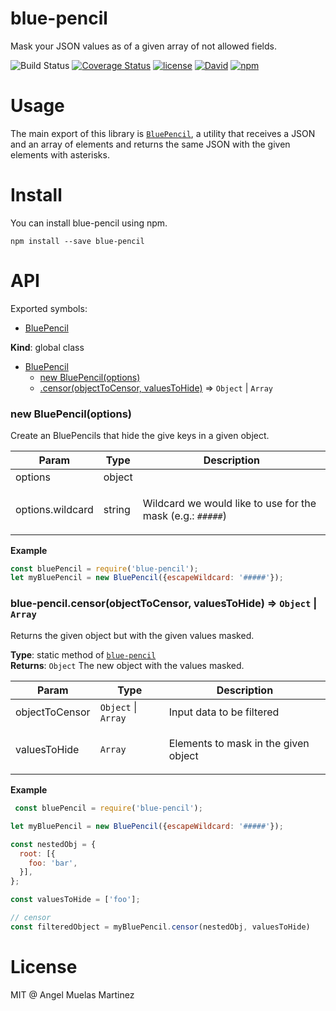 # blue-pencil 

Mask your JSON values as of a given array of not allowed fields.

![Build Status](https://travis-ci.org/Myolnir/blue-pencil.svg?branch=master)
[![Coverage Status](https://coveralls.io/repos/github/Myolnir/blue-pencil/badge.svg?branch=master)](https://coveralls.io/github/Myolnir/blue-pencil?branch=master)
[![license](https://img.shields.io/npm/l/blue-pencil.svg)](https://github.com/myolnir/blue-pencil/blob/master/LICENSE)
[![David](https://img.shields.io/david/myolnir/blue-pencil.svg)](https://david-dm.org/myolnir/blue-pencil)
[![npm](https://img.shields.io/npm/v/blue-pencil.svg)](https://www.npmjs.com/package/blue-pencil)


# Usage

The main export of this library is [`BluePencil`](#markdown-header-bluePencil), a utility
that receives a JSON and an array of elements and returns the same JSON with the given elements
with asterisks.

# Install

You can install blue-pencil using npm.

```
npm install --save blue-pencil
```

# API

Exported symbols:

- [BluePencil](#markdown-header-bluePencil)

**Kind**: global class  

* [BluePencil](#markdown-header-bluePencil)
    * [new BluePencil(options)](#markdown-header-new-bluePencil-options)
    * [.censor(objectToCensor, valuesToHide)](#markdown-header-bluePencilcensor) ⇒ <code>Object</code> &#124; <code>Array</code>

### new BluePencil(options)
<p>Create an BluePencils that hide the give keys in a given object.</p>

<table>
  <thead>
    <tr>
      <th>Param</th><th>Type</th><th>Description</th>
    </tr>
  </thead>
  <tbody>
<tr>
    <td>options</td><td>object</td><td></td>
    </tr><tr>
    <td>options.wildcard</td><td>string</td><td><p>Wildcard we would like to use for the mask (e.g.: <code>#####</code>)</p></td>
    </tr><tr>
</table>

<a name="module_blue-pencil"></a>

**Example**  
```javascript
const bluePencil = require('blue-pencil');
let myBluePencil = new BluePencil({escapeWildcard: '#####'});
```

### blue-pencil.censor(objectToCensor, valuesToHide) ⇒ <code>Object</code> &#124; <code>Array</code>
Returns the given object but with the given values masked.

**Type**: static method of <code>[blue-pencil](#module_blue-pencil)</code>  
**Returns**: <code>Object</code> The new object with the values masked.  

<table>
  <thead>
    <tr>
      <th>Param</th><th>Type</th><th>Description</th>
    </tr>
  </thead>
  <tbody>
<tr>
    <td>objectToCensor</td><td><code>Object</code> &#124; <code>Array</code></td><td>Input data to be filtered</td>
    </tr><tr>
    <td>valuesToHide</td><td><code>Array</code></td><td><p>Elements to mask in the given object</td>
    </tr><tr>
</table>

**Example**  
```javascript
 const bluePencil = require('blue-pencil');

let myBluePencil = new BluePencil({escapeWildcard: '#####'});

const nestedObj = {
  root: [{
    foo: 'bar',
  }],
};

const valuesToHide = ['foo'];

// censor
const filteredObject = myBluePencil.censor(nestedObj, valuesToHide)

```

# License

MIT @ Angel Muelas Martinez